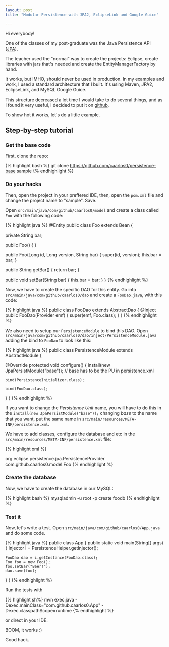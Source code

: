 ```yaml
---
layout: post
title: "Modular Persistence with JPA2, EclipseLink and Google Guice"

---
```

Hi everybody!

One of the classes of my post-graduate was the Java Persistence API ([JPA](http://jcp.org/en/jsr/detail?id=317)).

The teacher used the "normal" way to create the projects: Eclipse, create libraries with jars that's needed and create the EntityManagerFactory by hand.

It works, but IMHO, should never be used in production. In my examples and work, I used a standard architecture that I built. It's using Maven, JPA2, EclipseLink, and MySQL Google Guice.

This structure decreased a lot time I would take to do several things, and as I found it very useful, I decided to put it on [github](https://github.com/caarlos0/persistence-base).

To show hot it works, let's do a little example.

## Step-by-step tutorial

### Get the base code

First, clone the repo:

{% highlight bash %}
git clone https://github.com/caarlos0/persistence-base sample
{% endhighlight %}

### Do your hacks

Then, open the project in your preffered IDE, then, open the `pom.xml` file and change the project name to "sample". Save.

Open `src/main/java/com/github/caarlos0/model` and create a class called `Foo` with the following code:

{% highlight java %}
@Entity
public class Foo extends Bean {

  private String bar;

  public Foo() {
  }

  public Foo(Long id, Long version, String bar) {
    super(id, version);
    this.bar = bar;
  }

  public String getBar() {
    return bar;
  }

  public void setBar(String bar) {
    this.bar = bar;
  }
}
{% endhighlight %}

Now, we have to create the specific DAO for this entity. Go into `src/main/java/com/github/caarlos0/dao` and create a `FooDao.java`, with this code:

{% highlight java %}
public class FooDao extends AbstractDao<Foo> {
  @Inject
  public FooDao(Provider<EntityManager> emf) {
      super(emf, Foo.class);
  }
}
{% endhighlight %}

We also need to setup our `PersistenceModule` to bind this DAO. Open `src/main/java/com/github/caarlos0/dao/inject/PersistenceModule.java` adding the bind to `FooDao` to look like this:

{% highlight java %}
public class PersistenceModule extends AbstractModule {

  @Override
  protected void configure() {
    install(new JpaPersistModule("base")); // base has to be the PU in persistence.xml

    bind(PersistenceInitializer.class);

    bind(FooDao.class);
  }
}
{% endhighlight %}

If you want to change the _Persistence Unit_ name, you will have to do this in the `install(new JpaPersistModule("base"));` changing _base_ to the name that you want, put the same name in `src/main/resources/META-INF/persistence.xml`.

We have to add classes, configure the database and etc in the `src/main/resources/META-INF/persistence.xml` file:

{% highlight xml %}
<?xml version="1.0" encoding="UTF-8"?>
<persistence version="2.0" xmlns="http://java.sun.com/xml/ns/persistence" xmlns:xsi="http://www.w3.org/2001/XMLSchema-instance" xsi:schemaLocation="http://java.sun.com/xml/ns/persistence http://java.sun.com/xml/ns/persistence/persistence_2_0.xsd">
  <persistence-unit name="base" transaction-type="RESOURCE_LOCAL">
    <provider>org.eclipse.persistence.jpa.PersistenceProvider</provider>
    <class>com.github.caarlos0.model.Foo</class>
    <properties>
      <property name="javax.persistence.jdbc.url" value="jdbc:mysql://localhost:3306/foodb"/>
      <property name="javax.persistence.jdbc.password" value=""/>
      <property name="javax.persistence.jdbc.driver" value="com.mysql.jdbc.Driver"/>
      <property name="javax.persistence.jdbc.user" value="root"/>
      <property name="eclipselink.ddl-generation" value="create-tables"/>
    </properties>
  </persistence-unit>
</persistence>
{% endhighlight %}

### Create the database

Now, we have to create the database in our MySQL:

{% highlight bash %}
mysqladmin -u root -p create foodb
{% endhighlight %}

### Test it

Now, let's write a test. Open `src/main/java/com/github/caarlos0/App.java` and do some code.

{% highlight java %}
public class App {
  public static void main(String[] args) {
    Injector i = PersistenceHelper.getInjector();

    FooDao dao = i.getInstance(FooDao.class);
    Foo foo = new Foo();
    foo.setBar("Beer!");
    dao.save(foo);
  }
}
{% endhighlight %}

Run the tests with

{% highlight sh%}
mvn exec:java -Dexec.mainClass="com.github.caarlos0.App" -Dexec.classpathScope=runtime
{% endhighlight %}

or direct in your IDE.

BOOM, it works :)

Good hack.


